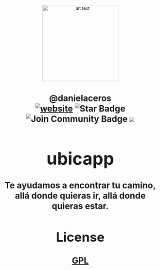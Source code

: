 <html>
<div align="center">
<img src="https://i.ibb.co/wCtpT00/logo.jpg" margin-left="5%" alt="alt text" width="250" height="250"></img>
</div>
<h1 align="center">@danielaceros
<div align="center">
<a href=https://github.com/danielaceros><img src="https://img.shields.io/static/v1?label=&labelColor=505050&message=@danielaceros&color=%230076D6&style=flat&logo=google-chrome&logoColor=%230076D6" alt="website"/></a>
<img src="https://img.shields.io/github/followers/danielaceros?style=social" alt="Star Badge"/>
<a><img src="https://img.shields.io/github/last-commit/danielaceros/instaloaderbot" alt="Join Community Badge"/></a>
<a><img src="https://img.shields.io/github/repo-size/danielaceros/instaloaderbot" />
</div>
</html>

# ubicapp
Te ayudamos a encontrar tu camino, allá donde quieras ir, allá donde quieras estar.
  
## License
[GPL](https://choosealicense.com/licenses/gpl-3.0/)
